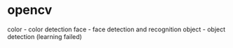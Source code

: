 # opencv

color - color detection
face - face detection and recognition
object - object detection (learning failed) 
